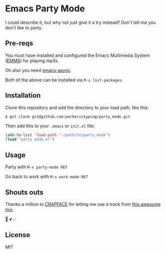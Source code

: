 # Emacs Party Mode

I could describe it, but why not just give it a try instead? Don't tell me you don't like to party.

## Pre-reqs

You must have installed and configured the Emacs Multimedia System ([EMMS](https://www.gnu.org/software/emms/)) for playing mp3s.

Oh also you need [emacs-async](https://github.com/jwiegley/emacs-async).

Both of the above can be installed via `M-x list-packages`.

## Installation

Clone this repository and add the directory to your load path, like this:

`$ git clone git@github.com:parkeristyping/party_mode.git`

Then add this to your `.emacs` or `init.el` file:

``` lisp
(add-to-list 'load-path "~/path/to/party_mode")
(load "party_mode.el")
```

## Usage

Party with `M-x party-mode RET`

Go back to work with `M-x work-mode RET`

## Shouts outs

Thanks a million to [CRAPFACE](https://soundcloud.com/crapface) for letting me use a track from [this awesome mix](https://soundcloud.com/1833-fm/1833-mix-series-vol-78-crapface).

:sparkling_heart: :two_hearts: :notes:

## License

MIT
